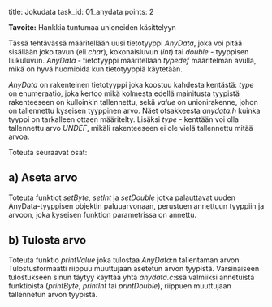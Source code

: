 title: Jokudata
task_id: 01_anydata
points: 2


**Tavoite:** Hankkia tuntumaa unioneiden käsittelyyn

Tässä tehtävässä määritellään uusi tietotyyppi *AnyData*, joka voi
pitää sisällään joko tavun (eli *char*), kokonaisluvun (*int*) tai
*double* - tyyppisen liukuluvun. *AnyData* - tietotyyppi määritellään
*typedef* määritelmän avulla, mikä on hyvä huomioida kun tietotyyppiä
käytetään.

*AnyData* on rakenteinen tietotyyppi joka koostuu kahdesta kentästä:
 *type* on enumeraatio, joka kertoo mikä kolmesta edellä mainitusta
tyypistä rakenteeseen on kulloinkin tallennettu, sekä *value* on
unionirakenne, johon on tallennettu kyseisen tyyppinen arvo. Näet
otsakkeesta *anydata.h* kuinka tyyppi on tarkalleen ottaen
määritelty. Lisäksi *type* - kenttään voi olla tallennettu arvo
*UNDEF*, mikäli rakenteeseen ei ole vielä tallennettu mitää arvoa.
	    
Toteuta seuraavat osat:

a) Aseta arvo
---------------

Toteuta funktiot *setByte*, *setInt* ja *setDouble* jotka palauttavat
uuden AnyData-tyyppisen objektin paluuarvonaan, perustuen annettuun
tyyppiin ja arvoon, joka kyseisen funktion parametrissa on annettu.

b) Tulosta arvo
-----------------

Toteuta funktio *printValue* joka tulostaa *AnyData*:n tallentaman
arvon. Tulostusformaatti riippuu muuttujaan asetetun arvon
tyypistä. Varsinaiseen tulostukseen sinun täytyy käyttää yhtä
*anydata.c*:ssä valmiiksi annetuista funktioista (*printByte*,
*printInt* tai *printDouble*), riippuen muuttujaan tallennetun arvon
tyypistä.
